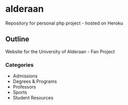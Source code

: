 # alderaan
Repository for personal php project - hosted on Heroku
## Outline
Website for the University of Alderaan - Fan Project
### Categories
- Admissions
- Degrees & Programs
- Professors
- Sports
- Student Resources
